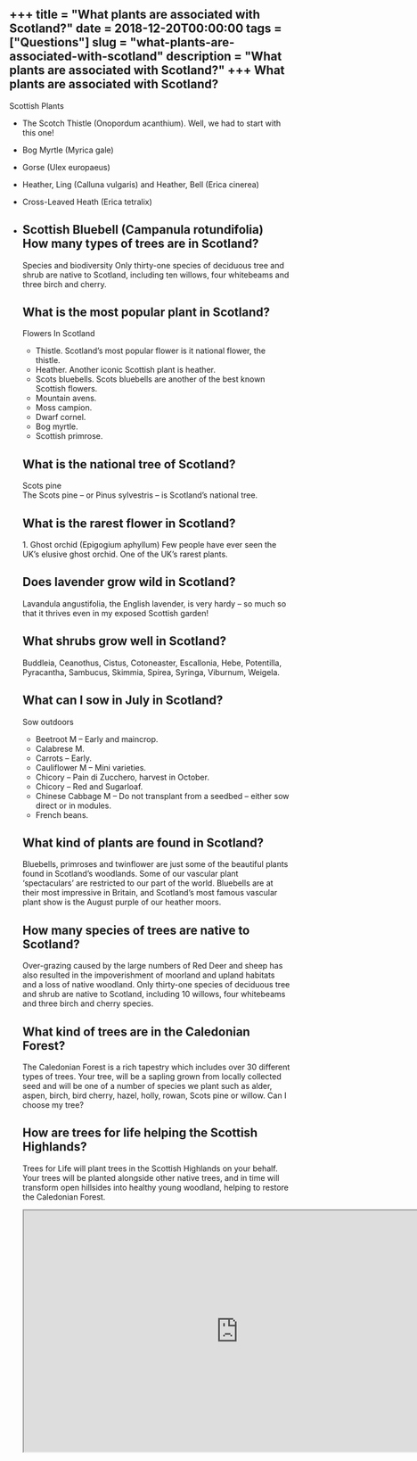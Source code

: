 +++
title = "What plants are associated with Scotland?"
date = 2018-12-20T00:00:00
tags = ["Questions"]
slug = "what-plants-are-associated-with-scotland"
description = "What plants are associated with Scotland?"
+++
What plants are associated with Scotland?
-----------------------------------------

Scottish Plants

- The Scotch Thistle (Onopordum acanthium). Well, we had to start with this one!
- Bog Myrtle (Myrica gale)
- Gorse (Ulex europaeus)
- Heather, Ling (Calluna vulgaris) and Heather, Bell (Erica cinerea)
- Cross-Leaved Heath (Erica tetralix)
- Scottish Bluebell (Campanula rotundifolia) How many types of trees are in Scotland?
    ----------------------------------------
    
    Species and biodiversity Only thirty-one species of deciduous tree and shrub are native to Scotland, including ten willows, four whitebeams and three birch and cherry.
    
    What is the most popular plant in Scotland?
    -------------------------------------------
    
    Flowers In Scotland
    
    
    - Thistle. Scotland’s most popular flower is it national flower, the thistle.
    - Heather. Another iconic Scottish plant is heather.
    - Scots bluebells. Scots bluebells are another of the best known Scottish flowers.
    - Mountain avens.
    - Moss campion.
    - Dwarf cornel.
    - Bog myrtle.
    - Scottish primrose.
    
    What is the national tree of Scotland?
    --------------------------------------
    
    Scots pine  
    The Scots pine – or Pinus sylvestris – is Scotland’s national tree.
    
    What is the rarest flower in Scotland?
    --------------------------------------
    
    1\. Ghost orchid (Epigogium aphyllum) Few people have ever seen the UK’s elusive ghost orchid. One of the UK’s rarest plants.
    
    Does lavender grow wild in Scotland?
    ------------------------------------
    
    Lavandula angustifolia, the English lavender, is very hardy – so much so that it thrives even in my exposed Scottish garden!
    
    What shrubs grow well in Scotland?
    ----------------------------------
    
    Buddleia, Ceanothus, Cistus, Cotoneaster, Escallonia, Hebe, Potentilla, Pyracantha, Sambucus, Skimmia, Spirea, Syringa, Viburnum, Weigela.
    
    What can I sow in July in Scotland?
    -----------------------------------
    
    Sow outdoors
    
    
    - Beetroot M – Early and maincrop.
    - Calabrese M.
    - Carrots – Early.
    - Cauliflower M – Mini varieties.
    - Chicory – Pain di Zucchero, harvest in October.
    - Chicory – Red and Sugarloaf.
    - Chinese Cabbage M – Do not transplant from a seedbed – either sow direct or in modules.
    - French beans.
    
    What kind of plants are found in Scotland?
    ------------------------------------------
    
    Bluebells, primroses and twinflower are just some of the beautiful plants found in Scotland’s woodlands. Some of our vascular plant ‘spectaculars’ are restricted to our part of the world. Bluebells are at their most impressive in Britain, and Scotland’s most famous vascular plant show is the August purple of our heather moors.
    
    How many species of trees are native to Scotland?
    -------------------------------------------------
    
    Over-grazing caused by the large numbers of Red Deer and sheep has also resulted in the impoverishment of moorland and upland habitats and a loss of native woodland. Only thirty-one species of deciduous tree and shrub are native to Scotland, including 10 willows, four whitebeams and three birch and cherry species.
    
    What kind of trees are in the Caledonian Forest?
    ------------------------------------------------
    
    The Caledonian Forest is a rich tapestry which includes over 30 different types of trees. Your tree, will be a sapling grown from locally collected seed and will be one of a number of species we plant such as alder, aspen, birch, bird cherry, hazel, holly, rowan, Scots pine or willow. Can I choose my tree?
    
    How are trees for life helping the Scottish Highlands?
    ------------------------------------------------------
    
    Trees for Life will plant trees in the Scottish Highlands on your behalf. Your trees will be planted alongside other native trees, and in time will transform open hillsides into healthy young woodland, helping to restore the Caledonian Forest.
    
    <iframe allow="accelerometer; autoplay; clipboard-write; encrypted-media; gyroscope; picture-in-picture" allowfullscreen="" class="__youtube_prefs__  epyt-is-override  no-lazyload" data-no-lazy="1" data-origheight="433" data-origwidth="770" data-skipgform_ajax_framebjll="" height="433" id="_ytid_28353" loading="lazy" src="https://www.youtube.com/embed/QBHA8ZqhI_k?enablejsapi=1&autoplay=0&cc_load_policy=0&cc_lang_pref=&iv_load_policy=1&loop=0&modestbranding=0&rel=1&fs=1&playsinline=0&autohide=2&theme=dark&color=red&controls=1&" title="YouTube player" width="770"></iframe>